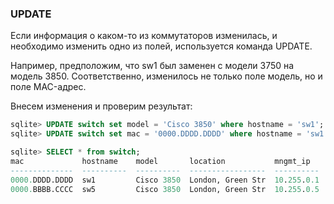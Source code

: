 ### UPDATE
Если информация о каком-то из коммутаторов изменилась, и необходимо изменить одно из полей, используется команда UPDATE.

Например, предположим, что sw1 был заменен с модели 3750 на модель 3850. Соответственно, изменилось не только поле модель, но и поле MAC-адрес.

Внесем изменения и проверим результат:
```sql
sqlite> UPDATE switch set model = 'Cisco 3850' where hostname = 'sw1';
sqlite> UPDATE switch set mac = '0000.DDDD.DDDD' where hostname = 'sw1';

sqlite> SELECT * from switch;
mac             hostname    model       location           mngmt_ip    mngmt_vid   mngmt_vname
--------------  ----------  ----------  -----------------  ----------  ----------  -----------
0000.DDDD.DDDD  sw1         Cisco 3850  London, Green Str  10.255.0.1  255         MNGMT      
0000.BBBB.CCCC  sw5         Cisco 3850  London, Green Str  10.255.0.5  255         MNGMT      
```

